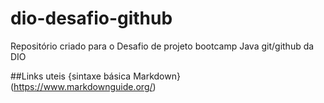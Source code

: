 # dio-desafio-github
Repositório criado para o Desafio de projeto bootcamp Java git/github da DIO

##Links uteis 
{sintaxe básica Markdown}(https://www.markdownguide.org/)
